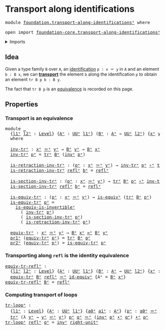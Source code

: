 # Transport along identifications

<pre class="Agda"><a id="44" class="Keyword">module</a> <a id="51" href="foundation.transport-along-identifications%25E1%25B5%2589.html" class="Module">foundation.transport-along-identificationsᵉ</a> <a id="95" class="Keyword">where</a>

<a id="102" class="Keyword">open</a> <a id="107" class="Keyword">import</a> <a id="114" href="foundation-core.transport-along-identifications%25E1%25B5%2589.html" class="Module">foundation-core.transport-along-identificationsᵉ</a> <a id="163" class="Keyword">public</a>
</pre>
<details><summary>Imports</summary>

<pre class="Agda"><a id="220" class="Keyword">open</a> <a id="225" class="Keyword">import</a> <a id="232" href="foundation.action-on-identifications-functions%25E1%25B5%2589.html" class="Module">foundation.action-on-identifications-functionsᵉ</a>
<a id="280" class="Keyword">open</a> <a id="285" class="Keyword">import</a> <a id="292" href="foundation.dependent-pair-types%25E1%25B5%2589.html" class="Module">foundation.dependent-pair-typesᵉ</a>
<a id="325" class="Keyword">open</a> <a id="330" class="Keyword">import</a> <a id="337" href="foundation.universe-levels%25E1%25B5%2589.html" class="Module">foundation.universe-levelsᵉ</a>

<a id="366" class="Keyword">open</a> <a id="371" class="Keyword">import</a> <a id="378" href="foundation-core.equivalences%25E1%25B5%2589.html" class="Module">foundation-core.equivalencesᵉ</a>
<a id="408" class="Keyword">open</a> <a id="413" class="Keyword">import</a> <a id="420" href="foundation-core.function-types%25E1%25B5%2589.html" class="Module">foundation-core.function-typesᵉ</a>
<a id="452" class="Keyword">open</a> <a id="457" class="Keyword">import</a> <a id="464" href="foundation-core.homotopies%25E1%25B5%2589.html" class="Module">foundation-core.homotopiesᵉ</a>
<a id="492" class="Keyword">open</a> <a id="497" class="Keyword">import</a> <a id="504" href="foundation-core.identity-types%25E1%25B5%2589.html" class="Module">foundation-core.identity-typesᵉ</a>
</pre>
</details>

## Idea

Given a type family `B` over `A`, an
[identification](foundation-core.identity-types.md) `p : x ＝ y` in `A` and an
element `b : B x`, we can
[**transport**](foundation-core.transport-along-identifications.md) the element
`b` along the identification `p` to obtain an element `tr B p b : B y`.

The fact that `tr B p` is an [equivalence](foundation-core.equivalences.md) is
recorded on this page.

## Properties

### Transport is an equivalence

<pre class="Agda"><a id="1015" class="Keyword">module</a> <a id="1022" href="foundation.transport-along-identifications%25E1%25B5%2589.html#1022" class="Module">_</a>
  <a id="1026" class="Symbol">{</a><a id="1027" href="foundation.transport-along-identifications%25E1%25B5%2589.html#1027" class="Bound">l1ᵉ</a> <a id="1031" href="foundation.transport-along-identifications%25E1%25B5%2589.html#1031" class="Bound">l2ᵉ</a> <a id="1035" class="Symbol">:</a> <a id="1037" href="Agda.Primitive.html#742" class="Postulate">Level</a><a id="1042" class="Symbol">}</a> <a id="1044" class="Symbol">{</a><a id="1045" href="foundation.transport-along-identifications%25E1%25B5%2589.html#1045" class="Bound">Aᵉ</a> <a id="1048" class="Symbol">:</a> <a id="1050" href="Agda.Primitive.html#429" class="Primitive">UUᵉ</a> <a id="1054" href="foundation.transport-along-identifications%25E1%25B5%2589.html#1027" class="Bound">l1ᵉ</a><a id="1057" class="Symbol">}</a> <a id="1059" class="Symbol">(</a><a id="1060" href="foundation.transport-along-identifications%25E1%25B5%2589.html#1060" class="Bound">Bᵉ</a> <a id="1063" class="Symbol">:</a> <a id="1065" href="foundation.transport-along-identifications%25E1%25B5%2589.html#1045" class="Bound">Aᵉ</a> <a id="1068" class="Symbol">→</a> <a id="1070" href="Agda.Primitive.html#429" class="Primitive">UUᵉ</a> <a id="1074" href="foundation.transport-along-identifications%25E1%25B5%2589.html#1031" class="Bound">l2ᵉ</a><a id="1077" class="Symbol">)</a> <a id="1079" class="Symbol">{</a><a id="1080" href="foundation.transport-along-identifications%25E1%25B5%2589.html#1080" class="Bound">xᵉ</a> <a id="1083" href="foundation.transport-along-identifications%25E1%25B5%2589.html#1083" class="Bound">yᵉ</a> <a id="1086" class="Symbol">:</a> <a id="1088" href="foundation.transport-along-identifications%25E1%25B5%2589.html#1045" class="Bound">Aᵉ</a><a id="1090" class="Symbol">}</a>
  <a id="1094" class="Keyword">where</a>

  <a id="1103" href="foundation.transport-along-identifications%25E1%25B5%2589.html#1103" class="Function">inv-trᵉ</a> <a id="1111" class="Symbol">:</a> <a id="1113" href="foundation.transport-along-identifications%25E1%25B5%2589.html#1080" class="Bound">xᵉ</a> <a id="1116" href="foundation-core.identity-types%25E1%25B5%2589.html#2730" class="Function Operator">＝ᵉ</a> <a id="1119" href="foundation.transport-along-identifications%25E1%25B5%2589.html#1083" class="Bound">yᵉ</a> <a id="1122" class="Symbol">→</a> <a id="1124" href="foundation.transport-along-identifications%25E1%25B5%2589.html#1060" class="Bound">Bᵉ</a> <a id="1127" href="foundation.transport-along-identifications%25E1%25B5%2589.html#1083" class="Bound">yᵉ</a> <a id="1130" class="Symbol">→</a> <a id="1132" href="foundation.transport-along-identifications%25E1%25B5%2589.html#1060" class="Bound">Bᵉ</a> <a id="1135" href="foundation.transport-along-identifications%25E1%25B5%2589.html#1080" class="Bound">xᵉ</a>
  <a id="1140" href="foundation.transport-along-identifications%25E1%25B5%2589.html#1103" class="Function">inv-trᵉ</a> <a id="1148" href="foundation.transport-along-identifications%25E1%25B5%2589.html#1148" class="Bound">pᵉ</a> <a id="1151" class="Symbol">=</a> <a id="1153" href="foundation-core.transport-along-identifications%25E1%25B5%2589.html#837" class="Function">trᵉ</a> <a id="1157" href="foundation.transport-along-identifications%25E1%25B5%2589.html#1060" class="Bound">Bᵉ</a> <a id="1160" class="Symbol">(</a><a id="1161" href="foundation-core.identity-types%25E1%25B5%2589.html#6276" class="Function">invᵉ</a> <a id="1166" href="foundation.transport-along-identifications%25E1%25B5%2589.html#1148" class="Bound">pᵉ</a><a id="1168" class="Symbol">)</a>

  <a id="1173" href="foundation.transport-along-identifications%25E1%25B5%2589.html#1173" class="Function">is-retraction-inv-trᵉ</a> <a id="1195" class="Symbol">:</a> <a id="1197" class="Symbol">(</a><a id="1198" href="foundation.transport-along-identifications%25E1%25B5%2589.html#1198" class="Bound">pᵉ</a> <a id="1201" class="Symbol">:</a> <a id="1203" href="foundation.transport-along-identifications%25E1%25B5%2589.html#1080" class="Bound">xᵉ</a> <a id="1206" href="foundation-core.identity-types%25E1%25B5%2589.html#2730" class="Function Operator">＝ᵉ</a> <a id="1209" href="foundation.transport-along-identifications%25E1%25B5%2589.html#1083" class="Bound">yᵉ</a><a id="1211" class="Symbol">)</a> <a id="1213" class="Symbol">→</a> <a id="1215" href="foundation.transport-along-identifications%25E1%25B5%2589.html#1103" class="Function">inv-trᵉ</a> <a id="1223" href="foundation.transport-along-identifications%25E1%25B5%2589.html#1198" class="Bound">pᵉ</a> <a id="1226" href="foundation-core.function-types%25E1%25B5%2589.html#476" class="Function Operator">∘ᵉ</a> <a id="1229" href="foundation-core.transport-along-identifications%25E1%25B5%2589.html#837" class="Function">trᵉ</a> <a id="1233" href="foundation.transport-along-identifications%25E1%25B5%2589.html#1060" class="Bound">Bᵉ</a> <a id="1236" href="foundation.transport-along-identifications%25E1%25B5%2589.html#1198" class="Bound">pᵉ</a> <a id="1239" href="foundation-core.homotopies%25E1%25B5%2589.html#2800" class="Function Operator">~ᵉ</a> <a id="1242" href="foundation-core.function-types%25E1%25B5%2589.html#309" class="Function">idᵉ</a>
  <a id="1248" href="foundation.transport-along-identifications%25E1%25B5%2589.html#1173" class="Function">is-retraction-inv-trᵉ</a> <a id="1270" href="foundation-core.identity-types%25E1%25B5%2589.html#2694" class="InductiveConstructor">reflᵉ</a> <a id="1276" href="foundation.transport-along-identifications%25E1%25B5%2589.html#1276" class="Bound">bᵉ</a> <a id="1279" class="Symbol">=</a> <a id="1281" href="foundation-core.identity-types%25E1%25B5%2589.html#2694" class="InductiveConstructor">reflᵉ</a>

  <a id="1290" href="foundation.transport-along-identifications%25E1%25B5%2589.html#1290" class="Function">is-section-inv-trᵉ</a> <a id="1309" class="Symbol">:</a> <a id="1311" class="Symbol">(</a><a id="1312" href="foundation.transport-along-identifications%25E1%25B5%2589.html#1312" class="Bound">pᵉ</a> <a id="1315" class="Symbol">:</a> <a id="1317" href="foundation.transport-along-identifications%25E1%25B5%2589.html#1080" class="Bound">xᵉ</a> <a id="1320" href="foundation-core.identity-types%25E1%25B5%2589.html#2730" class="Function Operator">＝ᵉ</a> <a id="1323" href="foundation.transport-along-identifications%25E1%25B5%2589.html#1083" class="Bound">yᵉ</a><a id="1325" class="Symbol">)</a> <a id="1327" class="Symbol">→</a> <a id="1329" href="foundation-core.transport-along-identifications%25E1%25B5%2589.html#837" class="Function">trᵉ</a> <a id="1333" href="foundation.transport-along-identifications%25E1%25B5%2589.html#1060" class="Bound">Bᵉ</a> <a id="1336" href="foundation.transport-along-identifications%25E1%25B5%2589.html#1312" class="Bound">pᵉ</a> <a id="1339" href="foundation-core.function-types%25E1%25B5%2589.html#476" class="Function Operator">∘ᵉ</a> <a id="1342" href="foundation.transport-along-identifications%25E1%25B5%2589.html#1103" class="Function">inv-trᵉ</a> <a id="1350" href="foundation.transport-along-identifications%25E1%25B5%2589.html#1312" class="Bound">pᵉ</a> <a id="1353" href="foundation-core.homotopies%25E1%25B5%2589.html#2800" class="Function Operator">~ᵉ</a> <a id="1356" href="foundation-core.function-types%25E1%25B5%2589.html#309" class="Function">idᵉ</a>
  <a id="1362" href="foundation.transport-along-identifications%25E1%25B5%2589.html#1290" class="Function">is-section-inv-trᵉ</a> <a id="1381" href="foundation-core.identity-types%25E1%25B5%2589.html#2694" class="InductiveConstructor">reflᵉ</a> <a id="1387" href="foundation.transport-along-identifications%25E1%25B5%2589.html#1387" class="Bound">bᵉ</a> <a id="1390" class="Symbol">=</a> <a id="1392" href="foundation-core.identity-types%25E1%25B5%2589.html#2694" class="InductiveConstructor">reflᵉ</a>

  <a id="1401" href="foundation.transport-along-identifications%25E1%25B5%2589.html#1401" class="Function">is-equiv-trᵉ</a> <a id="1414" class="Symbol">:</a> <a id="1416" class="Symbol">(</a><a id="1417" href="foundation.transport-along-identifications%25E1%25B5%2589.html#1417" class="Bound">pᵉ</a> <a id="1420" class="Symbol">:</a> <a id="1422" href="foundation.transport-along-identifications%25E1%25B5%2589.html#1080" class="Bound">xᵉ</a> <a id="1425" href="foundation-core.identity-types%25E1%25B5%2589.html#2730" class="Function Operator">＝ᵉ</a> <a id="1428" href="foundation.transport-along-identifications%25E1%25B5%2589.html#1083" class="Bound">yᵉ</a><a id="1430" class="Symbol">)</a> <a id="1432" class="Symbol">→</a> <a id="1434" href="foundation-core.equivalences%25E1%25B5%2589.html#1553" class="Function">is-equivᵉ</a> <a id="1444" class="Symbol">(</a><a id="1445" href="foundation-core.transport-along-identifications%25E1%25B5%2589.html#837" class="Function">trᵉ</a> <a id="1449" href="foundation.transport-along-identifications%25E1%25B5%2589.html#1060" class="Bound">Bᵉ</a> <a id="1452" href="foundation.transport-along-identifications%25E1%25B5%2589.html#1417" class="Bound">pᵉ</a><a id="1454" class="Symbol">)</a>
  <a id="1458" href="foundation.transport-along-identifications%25E1%25B5%2589.html#1401" class="Function">is-equiv-trᵉ</a> <a id="1471" href="foundation.transport-along-identifications%25E1%25B5%2589.html#1471" class="Bound">pᵉ</a> <a id="1474" class="Symbol">=</a>
    <a id="1480" href="foundation-core.equivalences%25E1%25B5%2589.html#5107" class="Function">is-equiv-is-invertibleᵉ</a>
      <a id="1510" class="Symbol">(</a> <a id="1512" href="foundation.transport-along-identifications%25E1%25B5%2589.html#1103" class="Function">inv-trᵉ</a> <a id="1520" href="foundation.transport-along-identifications%25E1%25B5%2589.html#1471" class="Bound">pᵉ</a><a id="1522" class="Symbol">)</a>
      <a id="1530" class="Symbol">(</a> <a id="1532" href="foundation.transport-along-identifications%25E1%25B5%2589.html#1290" class="Function">is-section-inv-trᵉ</a> <a id="1551" href="foundation.transport-along-identifications%25E1%25B5%2589.html#1471" class="Bound">pᵉ</a><a id="1553" class="Symbol">)</a>
      <a id="1561" class="Symbol">(</a> <a id="1563" href="foundation.transport-along-identifications%25E1%25B5%2589.html#1173" class="Function">is-retraction-inv-trᵉ</a> <a id="1585" href="foundation.transport-along-identifications%25E1%25B5%2589.html#1471" class="Bound">pᵉ</a><a id="1587" class="Symbol">)</a>

  <a id="1592" href="foundation.transport-along-identifications%25E1%25B5%2589.html#1592" class="Function">equiv-trᵉ</a> <a id="1602" class="Symbol">:</a> <a id="1604" href="foundation.transport-along-identifications%25E1%25B5%2589.html#1080" class="Bound">xᵉ</a> <a id="1607" href="foundation-core.identity-types%25E1%25B5%2589.html#2730" class="Function Operator">＝ᵉ</a> <a id="1610" href="foundation.transport-along-identifications%25E1%25B5%2589.html#1083" class="Bound">yᵉ</a> <a id="1613" class="Symbol">→</a> <a id="1615" href="foundation.transport-along-identifications%25E1%25B5%2589.html#1060" class="Bound">Bᵉ</a> <a id="1618" href="foundation.transport-along-identifications%25E1%25B5%2589.html#1080" class="Bound">xᵉ</a> <a id="1621" href="foundation-core.equivalences%25E1%25B5%2589.html#2662" class="Function Operator">≃ᵉ</a> <a id="1624" href="foundation.transport-along-identifications%25E1%25B5%2589.html#1060" class="Bound">Bᵉ</a> <a id="1627" href="foundation.transport-along-identifications%25E1%25B5%2589.html#1083" class="Bound">yᵉ</a>
  <a id="1632" href="foundation.dependent-pair-types%25E1%25B5%2589.html#697" class="Field">pr1ᵉ</a> <a id="1637" class="Symbol">(</a><a id="1638" href="foundation.transport-along-identifications%25E1%25B5%2589.html#1592" class="Function">equiv-trᵉ</a> <a id="1648" href="foundation.transport-along-identifications%25E1%25B5%2589.html#1648" class="Bound">pᵉ</a><a id="1650" class="Symbol">)</a> <a id="1652" class="Symbol">=</a> <a id="1654" href="foundation-core.transport-along-identifications%25E1%25B5%2589.html#837" class="Function">trᵉ</a> <a id="1658" href="foundation.transport-along-identifications%25E1%25B5%2589.html#1060" class="Bound">Bᵉ</a> <a id="1661" href="foundation.transport-along-identifications%25E1%25B5%2589.html#1648" class="Bound">pᵉ</a>
  <a id="1666" href="foundation.dependent-pair-types%25E1%25B5%2589.html#711" class="Field">pr2ᵉ</a> <a id="1671" class="Symbol">(</a><a id="1672" href="foundation.transport-along-identifications%25E1%25B5%2589.html#1592" class="Function">equiv-trᵉ</a> <a id="1682" href="foundation.transport-along-identifications%25E1%25B5%2589.html#1682" class="Bound">pᵉ</a><a id="1684" class="Symbol">)</a> <a id="1686" class="Symbol">=</a> <a id="1688" href="foundation.transport-along-identifications%25E1%25B5%2589.html#1401" class="Function">is-equiv-trᵉ</a> <a id="1701" href="foundation.transport-along-identifications%25E1%25B5%2589.html#1682" class="Bound">pᵉ</a>
</pre>
### Transporting along `refl` is the identity equivalence

<pre class="Agda"><a id="equiv-tr-reflᵉ"></a><a id="1776" href="foundation.transport-along-identifications%25E1%25B5%2589.html#1776" class="Function">equiv-tr-reflᵉ</a> <a id="1791" class="Symbol">:</a>
  <a id="1795" class="Symbol">{</a><a id="1796" href="foundation.transport-along-identifications%25E1%25B5%2589.html#1796" class="Bound">l1ᵉ</a> <a id="1800" href="foundation.transport-along-identifications%25E1%25B5%2589.html#1800" class="Bound">l2ᵉ</a> <a id="1804" class="Symbol">:</a> <a id="1806" href="Agda.Primitive.html#742" class="Postulate">Level</a><a id="1811" class="Symbol">}</a> <a id="1813" class="Symbol">{</a><a id="1814" href="foundation.transport-along-identifications%25E1%25B5%2589.html#1814" class="Bound">Aᵉ</a> <a id="1817" class="Symbol">:</a> <a id="1819" href="Agda.Primitive.html#429" class="Primitive">UUᵉ</a> <a id="1823" href="foundation.transport-along-identifications%25E1%25B5%2589.html#1796" class="Bound">l1ᵉ</a><a id="1826" class="Symbol">}</a> <a id="1828" class="Symbol">(</a><a id="1829" href="foundation.transport-along-identifications%25E1%25B5%2589.html#1829" class="Bound">Bᵉ</a> <a id="1832" class="Symbol">:</a> <a id="1834" href="foundation.transport-along-identifications%25E1%25B5%2589.html#1814" class="Bound">Aᵉ</a> <a id="1837" class="Symbol">→</a> <a id="1839" href="Agda.Primitive.html#429" class="Primitive">UUᵉ</a> <a id="1843" href="foundation.transport-along-identifications%25E1%25B5%2589.html#1800" class="Bound">l2ᵉ</a><a id="1846" class="Symbol">)</a> <a id="1848" class="Symbol">{</a><a id="1849" href="foundation.transport-along-identifications%25E1%25B5%2589.html#1849" class="Bound">xᵉ</a> <a id="1852" class="Symbol">:</a> <a id="1854" href="foundation.transport-along-identifications%25E1%25B5%2589.html#1814" class="Bound">Aᵉ</a><a id="1856" class="Symbol">}</a> <a id="1858" class="Symbol">→</a>
  <a id="1862" href="foundation.transport-along-identifications%25E1%25B5%2589.html#1592" class="Function">equiv-trᵉ</a> <a id="1872" href="foundation.transport-along-identifications%25E1%25B5%2589.html#1829" class="Bound">Bᵉ</a> <a id="1875" href="foundation-core.identity-types%25E1%25B5%2589.html#2694" class="InductiveConstructor">reflᵉ</a> <a id="1881" href="foundation-core.identity-types%25E1%25B5%2589.html#2730" class="Function Operator">＝ᵉ</a> <a id="1884" href="foundation-core.equivalences%25E1%25B5%2589.html#4139" class="Function">id-equivᵉ</a> <a id="1894" class="Symbol">{</a><a id="1895" class="Argument">Aᵉ</a> <a id="1898" class="Symbol">=</a> <a id="1900" href="foundation.transport-along-identifications%25E1%25B5%2589.html#1829" class="Bound">Bᵉ</a> <a id="1903" href="foundation.transport-along-identifications%25E1%25B5%2589.html#1849" class="Bound">xᵉ</a><a id="1905" class="Symbol">}</a>
<a id="1907" href="foundation.transport-along-identifications%25E1%25B5%2589.html#1776" class="Function">equiv-tr-reflᵉ</a> <a id="1922" href="foundation.transport-along-identifications%25E1%25B5%2589.html#1922" class="Bound">Bᵉ</a> <a id="1925" class="Symbol">=</a> <a id="1927" href="foundation-core.identity-types%25E1%25B5%2589.html#2694" class="InductiveConstructor">reflᵉ</a>
</pre>
### Computing transport of loops

<pre class="Agda"><a id="tr-loopᵉ"></a><a id="1980" href="foundation.transport-along-identifications%25E1%25B5%2589.html#1980" class="Function">tr-loopᵉ</a> <a id="1989" class="Symbol">:</a>
  <a id="1993" class="Symbol">{</a><a id="1994" href="foundation.transport-along-identifications%25E1%25B5%2589.html#1994" class="Bound">l1ᵉ</a> <a id="1998" class="Symbol">:</a> <a id="2000" href="Agda.Primitive.html#742" class="Postulate">Level</a><a id="2005" class="Symbol">}</a> <a id="2007" class="Symbol">{</a><a id="2008" href="foundation.transport-along-identifications%25E1%25B5%2589.html#2008" class="Bound">Aᵉ</a> <a id="2011" class="Symbol">:</a> <a id="2013" href="Agda.Primitive.html#429" class="Primitive">UUᵉ</a> <a id="2017" href="foundation.transport-along-identifications%25E1%25B5%2589.html#1994" class="Bound">l1ᵉ</a><a id="2020" class="Symbol">}</a> <a id="2022" class="Symbol">{</a><a id="2023" href="foundation.transport-along-identifications%25E1%25B5%2589.html#2023" class="Bound">a0ᵉ</a> <a id="2027" href="foundation.transport-along-identifications%25E1%25B5%2589.html#2027" class="Bound">a1ᵉ</a> <a id="2031" class="Symbol">:</a> <a id="2033" href="foundation.transport-along-identifications%25E1%25B5%2589.html#2008" class="Bound">Aᵉ</a><a id="2035" class="Symbol">}</a> <a id="2037" class="Symbol">(</a><a id="2038" href="foundation.transport-along-identifications%25E1%25B5%2589.html#2038" class="Bound">pᵉ</a> <a id="2041" class="Symbol">:</a> <a id="2043" href="foundation.transport-along-identifications%25E1%25B5%2589.html#2023" class="Bound">a0ᵉ</a> <a id="2047" href="foundation-core.identity-types%25E1%25B5%2589.html#2730" class="Function Operator">＝ᵉ</a> <a id="2050" href="foundation.transport-along-identifications%25E1%25B5%2589.html#2027" class="Bound">a1ᵉ</a><a id="2053" class="Symbol">)</a> <a id="2055" class="Symbol">(</a><a id="2056" href="foundation.transport-along-identifications%25E1%25B5%2589.html#2056" class="Bound">qᵉ</a> <a id="2059" class="Symbol">:</a> <a id="2061" href="foundation.transport-along-identifications%25E1%25B5%2589.html#2023" class="Bound">a0ᵉ</a> <a id="2065" href="foundation-core.identity-types%25E1%25B5%2589.html#2730" class="Function Operator">＝ᵉ</a> <a id="2068" href="foundation.transport-along-identifications%25E1%25B5%2589.html#2023" class="Bound">a0ᵉ</a><a id="2071" class="Symbol">)</a> <a id="2073" class="Symbol">→</a>
  <a id="2077" href="foundation-core.transport-along-identifications%25E1%25B5%2589.html#837" class="Function">trᵉ</a> <a id="2081" class="Symbol">(λ</a> <a id="2084" href="foundation.transport-along-identifications%25E1%25B5%2589.html#2084" class="Bound">yᵉ</a> <a id="2087" class="Symbol">→</a> <a id="2089" href="foundation.transport-along-identifications%25E1%25B5%2589.html#2084" class="Bound">yᵉ</a> <a id="2092" href="foundation-core.identity-types%25E1%25B5%2589.html#2730" class="Function Operator">＝ᵉ</a> <a id="2095" href="foundation.transport-along-identifications%25E1%25B5%2589.html#2084" class="Bound">yᵉ</a><a id="2097" class="Symbol">)</a> <a id="2099" href="foundation.transport-along-identifications%25E1%25B5%2589.html#2038" class="Bound">pᵉ</a> <a id="2102" href="foundation.transport-along-identifications%25E1%25B5%2589.html#2056" class="Bound">qᵉ</a> <a id="2105" href="foundation-core.identity-types%25E1%25B5%2589.html#2730" class="Function Operator">＝ᵉ</a> <a id="2108" class="Symbol">(</a><a id="2109" href="foundation-core.identity-types%25E1%25B5%2589.html#6276" class="Function">invᵉ</a> <a id="2114" href="foundation.transport-along-identifications%25E1%25B5%2589.html#2038" class="Bound">pᵉ</a> <a id="2117" href="foundation-core.identity-types%25E1%25B5%2589.html#5906" class="Function Operator">∙ᵉ</a> <a id="2120" href="foundation.transport-along-identifications%25E1%25B5%2589.html#2056" class="Bound">qᵉ</a><a id="2122" class="Symbol">)</a> <a id="2124" href="foundation-core.identity-types%25E1%25B5%2589.html#5906" class="Function Operator">∙ᵉ</a> <a id="2127" href="foundation.transport-along-identifications%25E1%25B5%2589.html#2038" class="Bound">pᵉ</a>
<a id="2130" href="foundation.transport-along-identifications%25E1%25B5%2589.html#1980" class="Function">tr-loopᵉ</a> <a id="2139" href="foundation-core.identity-types%25E1%25B5%2589.html#2694" class="InductiveConstructor">reflᵉ</a> <a id="2145" href="foundation.transport-along-identifications%25E1%25B5%2589.html#2145" class="Bound">qᵉ</a> <a id="2148" class="Symbol">=</a> <a id="2150" href="foundation-core.identity-types%25E1%25B5%2589.html#6276" class="Function">invᵉ</a> <a id="2155" href="foundation-core.identity-types%25E1%25B5%2589.html#8588" class="Function">right-unitᵉ</a>
</pre>